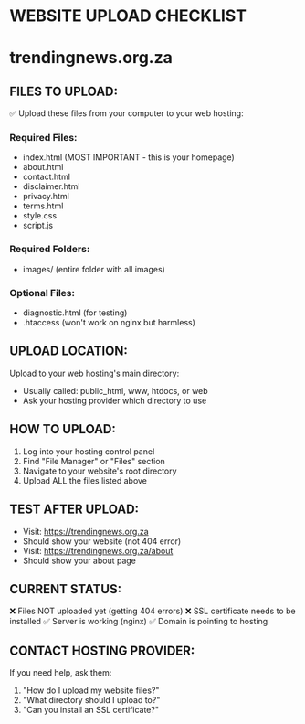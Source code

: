 # WEBSITE UPLOAD CHECKLIST
# trendingnews.org.za

## FILES TO UPLOAD:
✅ Upload these files from your computer to your web hosting:

### Required Files:
- index.html (MOST IMPORTANT - this is your homepage)
- about.html
- contact.html
- disclaimer.html
- privacy.html
- terms.html
- style.css
- script.js

### Required Folders:
- images/ (entire folder with all images)

### Optional Files:
- diagnostic.html (for testing)
- .htaccess (won't work on nginx but harmless)

## UPLOAD LOCATION:
Upload to your web hosting's main directory:
- Usually called: public_html, www, htdocs, or web
- Ask your hosting provider which directory to use

## HOW TO UPLOAD:
1. Log into your hosting control panel
2. Find "File Manager" or "Files" section
3. Navigate to your website's root directory
4. Upload ALL the files listed above

## TEST AFTER UPLOAD:
- Visit: https://trendingnews.org.za
- Should show your website (not 404 error)
- Visit: https://trendingnews.org.za/about
- Should show your about page

## CURRENT STATUS:
❌ Files NOT uploaded yet (getting 404 errors)
❌ SSL certificate needs to be installed
✅ Server is working (nginx)
✅ Domain is pointing to hosting

## CONTACT HOSTING PROVIDER:
If you need help, ask them:
1. "How do I upload my website files?"
2. "What directory should I upload to?"
3. "Can you install an SSL certificate?"